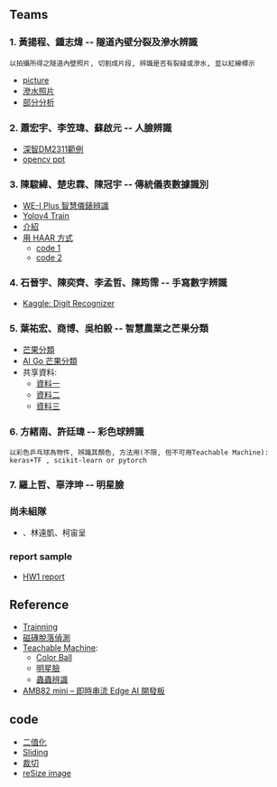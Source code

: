 ## Teams
### 1. 黃揚程、鍾志煒 -- 隧道內壁分裂及滲水辨識
```
以拍攝所得之隧道內壁照片, 切割成片段, 辨識是否有裂縫或滲水, 並以紅線標示
```
* [picture](https://drive.google.com/file/d/18q0CEiLiyk022l9xQ77wGUEGIjNTyhmw/view?usp=drive_link)
* [滲水照片](https://drive.google.com/file/d/1bqVOrnYDjwQ3yIdIBmnshVAhOTshs2yC/view?usp=sharing)
* [部分分析](https://drive.google.com/drive/folders/11YnRqki1cPVAfWvoQP4jFUEx5nI-fV5j?usp=drive_link)
### 2. 蕭宏宇、李笠瑋、蘇啟元 -- 人臉辨識
* [深智DM2311範例](https://github.com/jumbokh/Computer-Vision/blob/main/docs/%E8%AE%A1%E7%AE%97%E6%9C%BA%E8%A7%86%E8%A7%8940%E4%BE%8B%E8%B5%84%E6%96%99.pdf)
* [opencv ppt](https://github.com/jumbokh/Computer-Vision/blob/main/docs/%E7%AC%AC23%E7%AB%A0%E4%BA%BA%E8%87%89%E8%AD%98%E5%88%A5.pptx)
### 3. 陳駿緯、楚忠霖、陳冠宇 -- 傳統儀表數據識別
* [WE-I Plus 智慧儀錶辨識](https://www.ideas-hatch.com/evb_share_detail.jsp?id=70)
* [Yolov4 Train](https://github.com/jumbokh/Computer-Vision/blob/main/notebooks/YOLOv4_Tutorial.ipynb)
* [介紹](https://github.com/jumbokh/Computer-Vision/blob/main/docs/HUB%208735_%E6%99%BA%E6%85%A7%E5%84%80%E9%8C%B6%E5%B7%A5%E6%A5%AD%E6%87%89%E7%94%A8_0825.pdf)
* [用 HAAR 方式](https://github.com/jumbokh/Computer-Vision/blob/main/docs/ch30%E5%BB%BA%E7%AB%8B%E5%93%88%E7%88%BE%E7%89%B9%E5%BE%B5%E5%88%86%E9%A1%9E%E5%99%A8-%E8%BB%8A%E7%89%8C%E8%BE%A8%E8%AD%98.pdf)
    * [code 1](https://drive.google.com/file/d/16HSvOovBDjQBXEcy2GZbZlqJUUhAXutt/view?usp=drive_link)
    * [code 2](https://drive.google.com/file/d/1bRGwvbdz5zHt1xdXszEwuJ6_2lNtdOCK/view?usp=drive_link)
### 4. 石晉宇、陳奕齊、李孟哲、陳筠霈 -- 手寫數字辨識
* [Kaggle: Digit Recognizer](https://www.kaggle.com/competitions/digit-recognizer/overview)
### 5. 葉祐宏、商博、吳柏毅 -- 智慧農業之芒果分類
* [芒果分類](https://github.com/jumbokh/Computer-Vision/blob/main/notebooks/AIMango/mango-classification.ipynb)
* [AI Go 芒果分類](https://github.com/jumbokh/Computer-Vision/tree/main/notebooks/AIMango)
* 共享資料:
    * [資料一](https://drive.google.com/file/d/1pCZw19OGsa0lgLlW4NydO2iOcNIqEIPK/view?usp=drive_link)
    * [資料二](https://drive.google.com/file/d/10VpEmE89I-_ChiRvPllDg7gLY4j9BgdO/view?usp=drive_link)
    * [資料三](https://drive.google.com/file/d/17k_A9mqIeYvGyq3bZF_RwQNWdwjYt_Pe/view?usp=drive_link)
### 6. 方緒南、許廷瑋 -- 彩色球辨識
```
以彩色乒乓球為物件, 辨識其顏色, 方法用(不限, 但不可用Teachable Machine): keras+TF , scikit-learn or pytorch
```
### 7. 羅上哲、辜浡珅 -- 明星臉

### 尚未組隊
* 、林遠凱、柯宙呈
### report sample
* [HW1 report](https://github.com/jumbokh/Computer-Vision/blob/main/report.md)
## Reference
* [Trainning](https://github.com/jumbokh/Computer-Vision/edit/main/Trainning.md)
* [磁磚脫落偵測](https://drive.google.com/file/d/1Qv2YNyyUtLRX-4QX9j1e0dvVqiRYdEtv/view?usp=drive_link)
* [Teachable Machine](https://teachablemachine.withgoogle.com/train/image):
     * [Color Ball](https://github.com/jumbokh/Computer-Vision/blob/main/sources/ColorBall.tm)
     * [明星臉](https://github.com/jumbokh/Computer-Vision/blob/main/sources/MyStar.tm)
     * [蟲蟲辨識](https://github.com/jumbokh/Computer-Vision/blob/main/sources/bug.tm)
* [AMB82 mini – 即時串流 Edge AI 開發板](https://www.amebaiot.com/zh/amebapro2-amb82-mini-arduino-getting-started/)
## code
* [二值化](https://github.com/jumbokh/Computer-Vision/blob/main/notebooks/Image_threshold.ipynb)
* [Sliding](https://github.com/jumbokh/Computer-Vision/blob/main/notebooks/08_01_Sliding_Window_And_Image_Pyramid.ipynb)
* [裁切](https://github.com/jumbokh/Computer-Vision/blob/main/notebooks/crop_image.ipynb)
* [reSize image](https://github.com/jumbokh/Computer-Vision/blob/main/notebooks/resize_image.ipynb)
